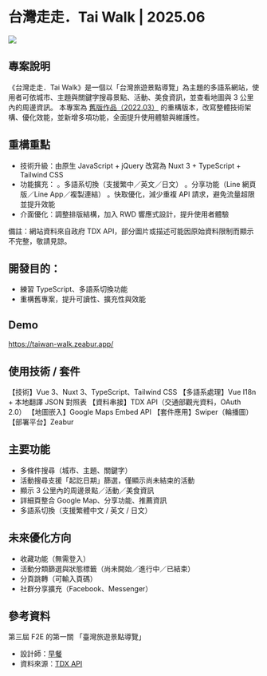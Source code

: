 # 台灣走走．Tai Walk | 2025.06
![](https://i.ibb.co/xqDrB7Mt/taiwan-walk-zeabur-app.jpg)

## 專案說明
《台灣走走．Tai Walk》是一個以「台灣旅遊景點導覽」為主題的多語系網站，使用者可依城市、主題與關鍵字搜尋景點、活動、美食資訊，並查看地圖與 3 公里內的周邊資訊。
本專案為 [舊版作品（2022.03）](https://github.com/JhihYing/tai-walk) 的重構版本，改寫整體技術架構、優化效能，並新增多項功能，全面提升使用體驗與維護性。


## 重構重點
- 技術升級：由原生 JavaScript + jQuery 改寫為 Nuxt 3 + TypeScript + Tailwind CSS
- 功能擴充：
  。多語系切換（支援繁中／英文／日文）
  。分享功能（Line 網頁版／Line App／複製連結）
  。快取優化，減少重複 API 請求，避免流量超限並提升效能
- 介面優化：調整排版結構，加入 RWD 響應式設計，提升使用者體驗

備註：網站資料來自政府 TDX API，部分圖片或描述可能因原始資料限制而顯示不完整，敬請見諒。


## 開發目的：
- 練習 TypeScript、多語系切換功能
- 重構舊專案，提升可讀性、擴充性與效能


## Demo
https://taiwan-walk.zeabur.app/


## 使用技術 / 套件
【技術】Vue 3、Nuxt 3、TypeScript、Tailwind CSS
【多語系處理】Vue I18n + 本地翻譯 JSON 對照表
【資料串接】TDX API（交通部觀光資料，OAuth 2.0）
【地圖嵌入】Google Maps Embed API
【套件應用】Swiper（輪播圖）
【部署平台】Zeabur


## 主要功能
 - 多條件搜尋（城市、主題、關鍵字）
 - 活動搜尋支援「起訖日期」篩選，僅顯示尚未結束的活動
 - 顯示 3 公里內的周邊景點／活動／美食資訊
 - 詳細頁整合 Google Map、分享功能、推薦資訊
 - 多語系切換（支援繁體中文 / 英文 / 日文）


## 未來優化方向
- 收藏功能（無需登入）
- 活動分類篩選與狀態標籤（尚未開始／進行中／已結束）
- 分頁跳轉（可輸入頁碼）
- 社群分享擴充（Facebook、Messenger）

  
## 參考資料
第三屆 F2E 的第一關 「臺灣旅遊景點導覽」

- 設計師：[早餐](https://2021.thef2e.com/users/6296427084285739247/)
- 資料來源：[TDX API](https://tdx.transportdata.tw/api-service/swagger#/Tourism)
